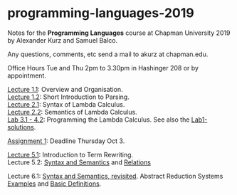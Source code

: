 # programming-languages-2019

Notes for the **Programming Languages** course at Chapman University 2019 by Alexander Kurz and Samuel Balco.

Any questions, comments, etc send a mail to akurz at chapman.edu.

Office Hours Tue and Thu 2pm to 3.30pm in Hashinger 208 or by appointment.

[Lecture 1.1](https://github.com/alexhkurz/programming-languages-2019/blob/master/lecture-1.1.md): Overview and Organisation.    
[Lecture 1.2](https://github.com/alexhkurz/programming-languages-2019/blob/master/lecture-1.2.md): Short Introduction to Parsing.   
[Lecture 2.1](https://hackmd.io/@m5rnD-8SSPuuSHTKgXvMjg/Skjdh1sSS): Syntax of Lambda Calculus.   
[Lecture 2.2](https://hackmd.io/@m5rnD-8SSPuuSHTKgXvMjg/SyDa-43BB): Semantics of Lambda Calculus.   
[Lab 3.1 - 4.2](https://github.com/alexhkurz/programming-languages-2019/blob/master/Lab1-Lambda-Calculus/README.md): Programming the Lambda Calculus. See also the [Lab1-solutions](https://github.com/alexhkurz/programming-languages-2019/tree/master/Lab1-solutions).   

[Assignment 1](https://github.com/alexhkurz/programming-languages-2019/tree/master/Assignment1): Deadline Thursday Oct 3. 

[Lecture 5.1](https://github.com/alexhkurz/programming-languages-2019/blob/master/lecture-5.1.md): Introduction to Term Rewriting.   
Lecture 5.2: [Syntax and Semantics](https://hackmd.io/r_6EY8pVR7OdijRAEFNKvg) and [Relations](https://hackmd.io/@m5rnD-8SSPuuSHTKgXvMjg/SJ1cc-dDr)

Lecture 6.1: [Syntax and Semantics, revisited](https://hackmd.io/@m5rnD-8SSPuuSHTKgXvMjg/Sy3oqhpvH). Abstract Reduction Systems [Examples](https://hackmd.io/@m5rnD-8SSPuuSHTKgXvMjg/SJ5yNGg_H) and [Basic Definitions](https://hackmd.io/@m5rnD-8SSPuuSHTKgXvMjg/S1zQfzedS).
